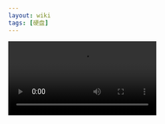 ```yaml
---
layout: wiki
tags: [硬盘]
---
```


<video id="video" controls>
    <source src="/media/.video/Harddrive-engineerguy.ogv.360p.webm" type="video/webm">
    <track src="/media/.video/Harddrive-engineerguy.ogv.360p.vtt" srclang="en" kind="subtitles" label="English" default>
</video>